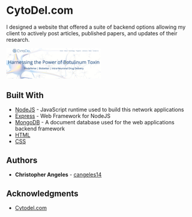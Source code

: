 # CytoDel.com

I designed a website that offered a suite of backend options allowing my client 
to actively post articles, published papers, and updates of their research.

<img src="https://github.com/cangeles14/cytodel/blob/master/GitHub%20Images/CytodelImg.png" width="50%" height="75%">

## Built With

* [NodeJS](https://nodejs.org/en/) - JavaScript runtime used to build this network applications
* [Express](https://expressjs.com/) - Web Framework for NodeJS
* [MongoDB](https://www.mongodb.com/) - A document database used for the web applications backend framework
* [HTML](https://www.w3schools.com/html/html5_intro.asp)
* [CSS](https://www.w3schools.com/css/)

## Authors

* **Christopher Angeles** - [cangeles14](https://github.com/cangeles14)

## Acknowledgments

* [Cytodel.com](https://www.cytodel.com/)


